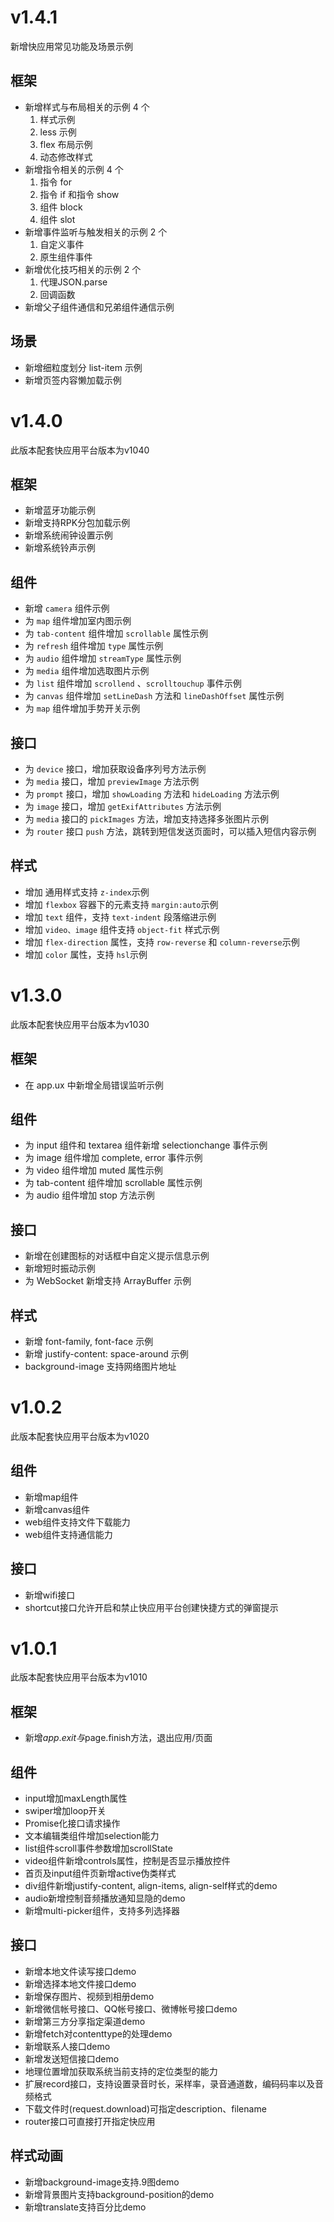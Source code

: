 # v1.4.1
新增快应用常见功能及场景示例

## 框架
* 新增样式与布局相关的示例 4 个
  1. 样式示例
  2. less 示例
  3. flex 布局示例
  4. 动态修改样式
* 新增指令相关的示例 4 个
  1. 指令 for
  2. 指令 if 和指令 show
  3. 组件 block
  4. 组件 slot
* 新增事件监听与触发相关的示例 2 个
  1. 自定义事件
  2. 原生组件事件
* 新增优化技巧相关的示例 2 个
  1. 代理JSON.parse
  2. 回调函数
* 新增父子组件通信和兄弟组件通信示例
## 场景
* 新增细粒度划分 list-item 示例
* 新增页签内容懒加载示例

# v1.4.0
此版本配套快应用平台版本为v1040

## 框架

- 新增蓝牙功能示例
- 新增支持RPK分包加载示例
- 新增系统闹钟设置示例
- 新增系统铃声示例

## 组件

- 新增 `camera` 组件示例
- 为 `map` 组件增加室内图示例
- 为 `tab-content` 组件增加 `scrollable` 属性示例
- 为 `refresh` 组件增加 `type` 属性示例
- 为 `audio` 组件增加 `streamType` 属性示例
- 为 `media` 组件增加选取图片示例
- 为 `list` 组件增加 `scrollend` 、`scrolltouchup` 事件示例
- 为 `canvas` 组件增加 `setLineDash` 方法和 `lineDashOffset` 属性示例
- 为 `map` 组件增加手势开关示例

## 接口

- 为 `device` 接口，增加获取设备序列号方法示例
- 为 `media` 接口，增加 `previewImage` 方法示例
- 为 `prompt` 接口，增加 `showLoading` 方法和 `hideLoading` 方法示例
- 为 `image` 接口，增加 `getExifAttributes` 方法示例
- 为 `media` 接口的 `pickImages` 方法，增加支持选择多张图片示例
- 为 `router` 接口 `push` 方法，跳转到短信发送页面时，可以插入短信内容示例

## 样式

- 增加 通用样式支持 `z-index`示例
- 增加 `flexbox` 容器下的元素支持 `margin:auto`示例
- 增加 `text` 组件，支持 `text-indent` 段落缩进示例
- 增加 `video、image` 组件支持 `object-fit` 样式示例
- 增加 `flex-direction` 属性，支持 `row-reverse` 和 `column-reverse`示例
- 增加 `color` 属性，支持 `hsl`示例

# v1.3.0
此版本配套快应用平台版本为v1030
## 框架
* 在 app.ux 中新增全局错误监听示例

## 组件
* 为 input 组件和 textarea 组件新增 selectionchange 事件示例
* 为 image 组件增加 complete, error 事件示例
* 为 video 组件增加 muted 属性示例
* 为 tab-content 组件增加 scrollable 属性示例
* 为 audio 组件增加 stop 方法示例

## 接口
* 新增在创建图标的对话框中自定义提示信息示例
* 新增短时振动示例
* 为 WebSocket 新增支持 ArrayBuffer 示例

## 样式
* 新增 font-family, font-face 示例
* 新增 justify-content: space-around 示例
* background-image 支持网络图片地址

# v1.0.2
此版本配套快应用平台版本为v1020
## 组件
* 新增map组件
* 新增canvas组件
* web组件支持文件下载能力
* web组件支持通信能力

## 接口
* 新增wifi接口
* shortcut接口允许开启和禁止快应用平台创建快捷方式的弹窗提示

# v1.0.1
此版本配套快应用平台版本为v1010

## 框架

* 新增$app.exit与$page.finish方法，退出应用/页面
## 组件

* input增加maxLength属性
* swiper增加loop开关
* Promise化接口请求操作
* 文本编辑类组件增加selection能力
* list组件scroll事件参数增加scrollState
* video组件新增controls属性，控制是否显示播放控件
* 首页及input组件页新增active伪类样式
* div组件新增justify-content, align-items, align-self样式的demo
* audio新增控制音频播放通知显隐的demo
* 新增multi-picker组件，支持多列选择器
## 接口
* 新增本地文件读写接口demo
* 新增选择本地文件接口demo
* 新增保存图片、视频到相册demo
* 新增微信帐号接口、QQ帐号接口、微博帐号接口demo
* 新增第三方分享指定渠道demo
* 新增fetch对contenttype的处理demo
* 新增联系人接口demo
* 新增发送短信接口demo
* 地理位置增加获取系统当前支持的定位类型的能力
* 扩展record接口，支持设置录音时长，采样率，录音通道数，编码码率以及音频格式
* 下载文件时(request.download)可指定description、filename
* router接口可直接打开指定快应用
## 样式动画
* 新增background-image支持.9图demo
* 新增背景图片支持background-position的demo
* 新增translate支持百分比demo
